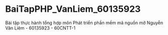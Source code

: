 # BaiTapPHP_VanLiem_60135923
 Bài tập thực hành tổng hợp môn Phát triển phần mềm mã nguồn mở
 Nguyễn Văn Liêm - 60135923 - 60CNTT-1

